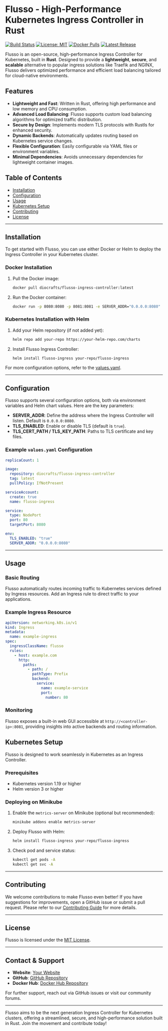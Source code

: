 
# Flusso - High-Performance Kubernetes Ingress Controller in Rust

[![Build Status](https://img.shields.io/github/workflow/status/diocrafts/flusso/Build%20and%20Test)](https://github.com/diocrafts/flusso/actions)
[![License: MIT](https://img.shields.io/badge/License-MIT-blue.svg)](LICENSE)
[![Docker Pulls](https://img.shields.io/docker/pulls/diocrafts/flusso-ingress-controller)](https://hub.docker.com/r/diocrafts/flusso-ingress-controller)
[![Latest Release](https://img.shields.io/github/release/diocrafts/flusso.svg)](https://github.com/diocrafts/flusso/releases)

Flusso is an open-source, high-performance Ingress Controller for Kubernetes, built in **Rust**. Designed to provide a **lightweight**, **secure**, and **scalable** alternative to popular ingress solutions like Traefik and NGINX, Flusso delivers optimized performance and efficient load balancing tailored for cloud-native environments.

## Features

- **Lightweight and Fast**: Written in Rust, offering high performance and low memory and CPU consumption.
- **Advanced Load Balancing**: Flusso supports custom load balancing algorithms for optimized traffic distribution.
- **Secure by Design**: Implements modern TLS protocols with Rustls for enhanced security.
- **Dynamic Backends**: Automatically updates routing based on Kubernetes service changes.
- **Flexible Configuration**: Easily configurable via YAML files or environment variables.
- **Minimal Dependencies**: Avoids unnecessary dependencies for lightweight container images.

## Table of Contents

- [Installation](#installation)
- [Configuration](#configuration)
- [Usage](#usage)
- [Kubernetes Setup](#kubernetes-setup)
- [Contributing](#contributing)
- [License](#license)

---

## Installation

To get started with Flusso, you can use either Docker or Helm to deploy the Ingress Controller in your Kubernetes cluster.

### Docker Installation

1. Pull the Docker image:
   ```sh
   docker pull diocrafts/flusso-ingress-controller:latest
   ```

2. Run the Docker container:
   ```sh
   docker run -p 8080:8080 -p 8081:8081 -e SERVER_ADDR="0.0.0.0:8080" -e TLS_ENABLED="true" diocrafts/flusso-ingress-controller
   ```

### Kubernetes Installation with Helm

1. Add your Helm repository (if not added yet):
   ```sh
   helm repo add your-repo https://your-helm-repo.com/charts
   ```

2. Install Flusso Ingress Controller:
   ```sh
   helm install flusso-ingress your-repo/flusso-ingress
   ```

For more configuration options, refer to the [values.yaml](chart/values.yaml).

---

## Configuration

Flusso supports several configuration options, both via environment variables and Helm chart values. Here are the key parameters:

- **SERVER_ADDR**: Define the address where the Ingress Controller will listen. Default is `0.0.0.0:8080`.
- **TLS_ENABLED**: Enable or disable TLS (default is `true`).
- **TLS_CERT_PATH / TLS_KEY_PATH**: Paths to TLS certificate and key files.

### Example `values.yaml` Configuration

```yaml
replicaCount: 1

image:
  repository: diocrafts/flusso-ingress-controller
  tag: latest
  pullPolicy: IfNotPresent

serviceAccount:
  create: true
  name: flusso-ingress

service:
  type: NodePort
  port: 80
  targetPort: 8080

env:
  TLS_ENABLED: "true"
  SERVER_ADDR: "0.0.0.0:8080"
```

---

## Usage

### Basic Routing

Flusso automatically routes incoming traffic to Kubernetes services defined by Ingress resources. Add an Ingress rule to direct traffic to your applications.

### Example Ingress Resource

```yaml
apiVersion: networking.k8s.io/v1
kind: Ingress
metadata:
  name: example-ingress
spec:
  ingressClassName: flusso
  rules:
    - host: example.com
      http:
        paths:
          - path: /
            pathType: Prefix
            backend:
              service:
                name: example-service
                port:
                  number: 80
```

### Monitoring

Flusso exposes a built-in web GUI accessible at `http://<controller-ip>:8081`, providing insights into active backends and routing information.

## Kubernetes Setup

Flusso is designed to work seamlessly in Kubernetes as an Ingress Controller.

### Prerequisites

- Kubernetes version 1.19 or higher
- Helm version 3 or higher

### Deploying on Minikube

1. Enable the `metrics-server` on Minikube (optional but recommended):
   ```sh
   minikube addons enable metrics-server
   ```

2. Deploy Flusso with Helm:
   ```sh
   helm install flusso-ingress your-repo/flusso-ingress
   ```

3. Check pod and service status:
   ```sh
   kubectl get pods -A
   kubectl get svc -A
   ```

---

## Contributing

We welcome contributions to make Flusso even better! If you have suggestions for improvements, open a GitHub issue or submit a pull request. Please refer to our [Contributing Guide](CONTRIBUTING.md) for more details.

---

## License

Flusso is licensed under the [MIT License](LICENSE).

---

## Contact & Support

- **Website**: [Your Website](https://yourwebsite.com)
- **GitHub**: [GitHub Repository](https://github.com/diocrafts/flusso)
- **Docker Hub**: [Docker Hub Repository](https://hub.docker.com/r/diocrafts/flusso)

For further support, reach out via GitHub issues or visit our community forums.

---

Flusso aims to be the next generation Ingress Controller for Kubernetes clusters, offering a streamlined, secure, and high-performance solution built in Rust. Join the movement and contribute today!
